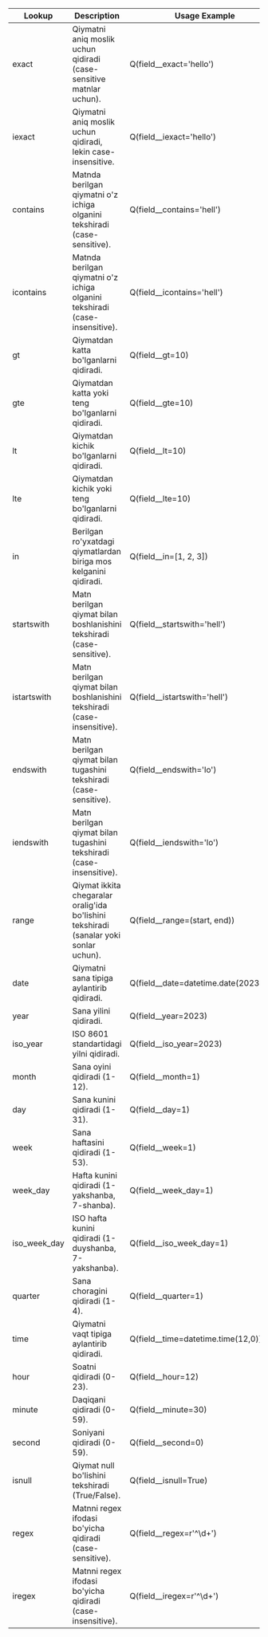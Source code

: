 | Lookup       | Description                                                                 | Usage Example                          |
|--------------|-----------------------------------------------------------------------------|----------------------------------------|
| exact       | Qiymatni aniq moslik uchun qidiradi (case-sensitive matnlar uchun).        | Q(field__exact='hello')               |
| iexact      | Qiymatni aniq moslik uchun qidiradi, lekin case-insensitive.               | Q(field__iexact='hello')              |
| contains    | Matnda berilgan qiymatni o'z ichiga olganini tekshiradi (case-sensitive).  | Q(field__contains='hell')             |
| icontains   | Matnda berilgan qiymatni o'z ichiga olganini tekshiradi (case-insensitive).| Q(field__icontains='hell')            |
| gt          | Qiymatdan katta bo'lganlarni qidiradi.                                     | Q(field__gt=10)                       |
| gte         | Qiymatdan katta yoki teng bo'lganlarni qidiradi.                           | Q(field__gte=10)                      |
| lt          | Qiymatdan kichik bo'lganlarni qidiradi.                                    | Q(field__lt=10)                       |
| lte         | Qiymatdan kichik yoki teng bo'lganlarni qidiradi.                          | Q(field__lte=10)                      |
| in          | Berilgan ro'yxatdagi qiymatlardan biriga mos kelganini qidiradi.           | Q(field__in=[1, 2, 3])                |
| startswith  | Matn berilgan qiymat bilan boshlanishini tekshiradi (case-sensitive).      | Q(field__startswith='hell')           |
| istartswith | Matn berilgan qiymat bilan boshlanishini tekshiradi (case-insensitive).    | Q(field__istartswith='hell')          |
| endswith    | Matn berilgan qiymat bilan tugashini tekshiradi (case-sensitive).          | Q(field__endswith='lo')               |
| iendswith   | Matn berilgan qiymat bilan tugashini tekshiradi (case-insensitive).        | Q(field__iendswith='lo')              |
| range       | Qiymat ikkita chegaralar oralig'ida bo'lishini tekshiradi (sanalar yoki sonlar uchun). | Q(field__range=(start, end))         |
| date        | Qiymatni sana tipiga aylantirib qidiradi.                                  | Q(field__date=datetime.date(2023,1,1))|
| year        | Sana yilini qidiradi.                                                      | Q(field__year=2023)                   |
| iso_year    | ISO 8601 standartidagi yilni qidiradi.                                     | Q(field__iso_year=2023)               |
| month       | Sana oyini qidiradi (1-12).                                               | Q(field__month=1)                     |
| day         | Sana kunini qidiradi (1-31).                                               | Q(field__day=1)                       |
| week        | Sana haftasini qidiradi (1-53).                                            | Q(field__week=1)                      |
| week_day    | Hafta kunini qidiradi (1-yakshanba, 7-shanba).                             | Q(field__week_day=1)                  |
| iso_week_day| ISO hafta kunini qidiradi (1-duyshanba, 7-yakshanba).                      | Q(field__iso_week_day=1)              |
| quarter     | Sana choragini qidiradi (1-4).                                             | Q(field__quarter=1)                   |
| time        | Qiymatni vaqt tipiga aylantirib qidiradi.                                  | Q(field__time=datetime.time(12,0))    |
| hour        | Soatni qidiradi (0-23).                                                    | Q(field__hour=12)                     |
| minute      | Daqiqani qidiradi (0-59).                                                  | Q(field__minute=30)                   |
| second      | Soniyani qidiradi (0-59).                                                  | Q(field__second=0)                    |
| isnull      | Qiymat null bo'lishini tekshiradi (True/False).                            | Q(field__isnull=True)                 |
| regex       | Matnni regex ifodasi bo'yicha qidiradi (case-sensitive).                   | Q(field__regex=r'^\d+')               |
| iregex      | Matnni regex ifodasi bo'yicha qidiradi (case-insensitive).                 | Q(field__iregex=r'^\d+')